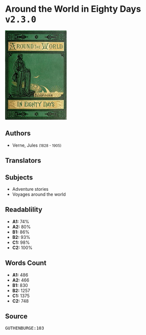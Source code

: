 # Around the World in Eighty Days <kbd>v2.3.0</kbd>

![](./cover.medium.jpg "")

## Authors


 - Verne, Jules <small>(1828 - 1905)</small>

## Translators



## Subjects


 - Adventure stories
 - Voyages around the world

## Readablility


 - **A1:** 74%
 - **A2:** 80%
 - **B1:** 86%
 - **B2:** 93%
 - **C1:** 98%
 - **C2:** 100%

## Words Count


 - **A1:** 486
 - **A2:** 466
 - **B1:** 830
 - **B2:** 1257
 - **C1:** 1375
 - **C2:** 748

## Source


<kbd>GUTHENBURGE:103</kbd>
